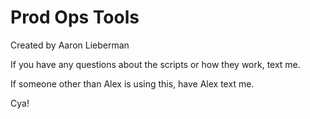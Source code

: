 # Prod Ops Tools

Created by Aaron Lieberman

If you have any questions about the scripts or how they work, text me.

If someone other than Alex is using this, have Alex text me.

Cya!

